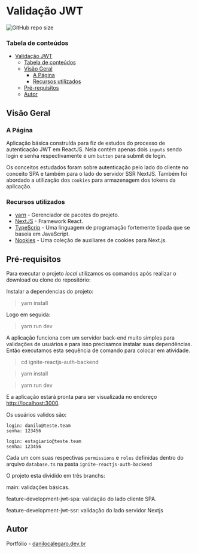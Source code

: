 # Validação JWT
![GitHub repo size](https://img.shields.io/github/repo-size/DaniloCalegaro/validation-jwt-nextjs)

### Tabela de conteúdos

- [Validação JWT](#validação-jwt)
    - [Tabela de conteúdos](#tabela-de-conteúdos)
  - [Visão Geral](#visão-geral)
    - [A Página](#a-página)
    - [Recursos utilizados](#recursos-utilizados)
  - [Pré-requisitos](#pré-requisitos)
  - [Autor](#autor)

## Visão Geral
### A Página
Aplicação básica construída para fiz de estudos do processo de autenticação JWT em ReactJS. Nela contém apenas dois `inputs` sendo login e senha respectivamente e um `button` para submit de login.

Os conceitos estudados foram sobre autenticação pelo lado do cliente no conceito SPA e também para o lado do servidor SSR NextJS. Também foi abordado a utilização dos `cookies` para armazenagem dos tokens da aplicação.

### Recursos utilizados

- [yarn](https://yarnpkg.com/) - Gerenciador de pacotes do projeto.
- [NextJS](https://nextjs.org/) - Framework React.
- [TypeScrip](https://www.typescriptlang.org/) - Uma linguagem de programação fortemente tipada que se baseia em JavaScript.
- [Nookies](https://github.com/maticzav/nookies) - Uma coleção de auxiliares de cookies para Next.js.

## Pré-requisitos


Para executar o projeto *local* utilizamos os comandos após realizar o download ou clone do repositório:

Instalar a dependencias do projeto:

> yarn install

Logo em seguida:

> yarn run dev

A aplicação funciona com um servidor back-end muito simples para validações de usuários e para isso precisamos instalar suas dependências. Então executamos esta sequência de comando para colocar em atividade.

> cd ignite-reactjs-auth-backend

> yarn install

> yarn run dev

E a aplicação estará pronta para ser visualizada no endereço [http://localhost:3000](http://localhost:3000).

Os usuários validos são:
````
login: danilo@teste.team
senha: 123456
````

````
login: estagiario@teste.team
senha: 123456
````
Cada um com suas respectivas `permissions` e `roles` definidas dentro do arquivo `database.ts` na pasta `ignite-reactjs-auth-backend`

O projeto esta dividido em três branchs: 

main: validações básicas.

feature-development-jwt-spa: validação do lado cliente SPA.

feature-development-jwt-ssr: validação do lado servidor Nextjs

## Autor

Portfólio - [danilocalegaro.dev.br](https://danilocalegaro.dev.br/)